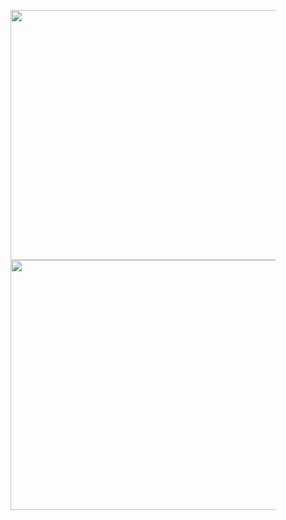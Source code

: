
<figure>
	<img src="https://wakatime.com/share/@a1cdcc24-5135-45fb-bcbb-dca1f8b595fa/7b793c55-f68a-4847-868b-ac7217c6d820.png" width="800" height="400" />
	<img src="https://wakatime.com/share/@a1cdcc24-5135-45fb-bcbb-dca1f8b595fa/433d0161-b404-4033-b12e-a5ebf26256d9.png" width="800" height="400" />
	</figure>
